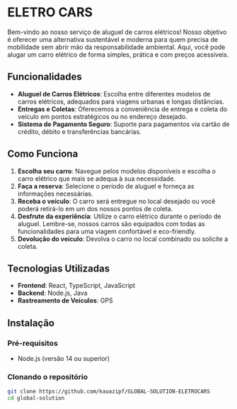 # ELETRO CARS

Bem-vindo ao nosso serviço de aluguel de carros elétricos! Nosso objetivo é oferecer uma alternativa sustentável e moderna para quem precisa de mobilidade sem abrir mão da responsabilidade ambiental. Aqui, você pode alugar um carro elétrico de forma simples, prática e com preços acessíveis.

## Funcionalidades

- **Aluguel de Carros Elétricos**: Escolha entre diferentes modelos de carros elétricos, adequados para viagens urbanas e longas distâncias.
- **Entregas e Coletas**: Oferecemos a conveniência de entrega e coleta do veículo em pontos estratégicos ou no endereço desejado.
- **Sistema de Pagamento Seguro**: Suporte para pagamentos via cartão de crédito, débito e transferências bancárias.

## Como Funciona

1. **Escolha seu carro**: Navegue pelos modelos disponíveis e escolha o carro elétrico que mais se adequa à sua necessidade.
2. **Faça a reserva**: Selecione o período de aluguel e forneça as informações necessárias.
3. **Receba o veículo**: O carro será entregue no local desejado ou você poderá retirá-lo em um dos nossos pontos de coleta.
4. **Desfrute da experiência**: Utilize o carro elétrico durante o período de aluguel. Lembre-se, nossos carros são equipados com todas as funcionalidades para uma viagem confortável e eco-friendly.
5. **Devolução do veículo**: Devolva o carro no local combinado ou solicite a coleta.

## Tecnologias Utilizadas

- **Frontend**: React, TypeScript, JavaScript
- **Backend**: Node.js, Java
- **Rastreamento de Veículos**: GPS

## Instalação

### Pré-requisitos

- Node.js (versão 14 ou superior)

### Clonando o repositório

```bash
git clone https://github.com/kauazipf/GLOBAL-SOLUTION-ELETROCARS
cd global-solution
